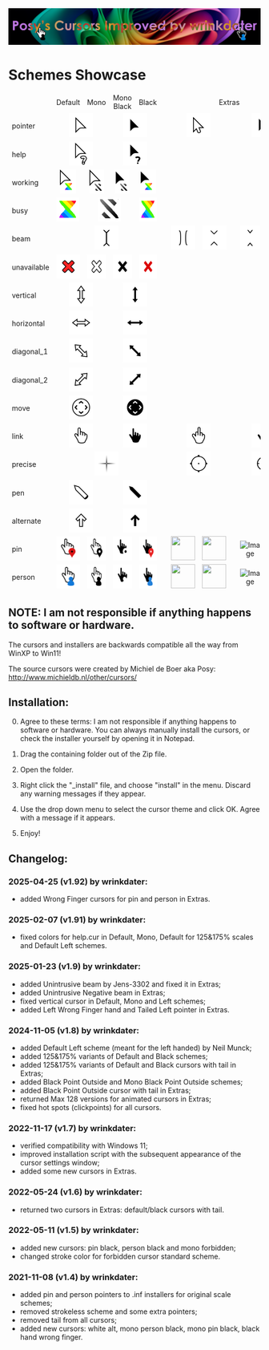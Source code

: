 <img alt="Posys Cursors Improved by wrinkdater" src="./Showcase Images/Posys Cursors Improved by wrinkdater.png" />

# Schemes Showcase
<table><thead><tr><td></td><td align="center">Default</td><td align="center">Mono</td><td align="center">Mono<br>Black</td><td align="center">Black</td><td rowspan="18"></td><td colspan="5" align="center">Extras</td></tr>
<tr><td>pointer</td><td colspan="2" align="center"><img src="https://raw.githubusercontent.com/wrinkdater/Posys-Cursors-Improved-by-wrinkdater/refs/heads/main/Showcase%20Images/Default%20%26%20Mono/pointer.png" alt="Image" width="48" height="48"></td><td colspan="2" align="center"><img src="https://raw.githubusercontent.com/wrinkdater/Posys-Cursors-Improved-by-wrinkdater/refs/heads/main/Showcase%20Images/Black%20%26%20Mono%20Black/pointer.png" alt="Image" width="48" height="48"></td><td colspan="2" align="center"><img src="https://raw.githubusercontent.com/wrinkdater/Posys-Cursors-Improved-by-wrinkdater/refs/heads/main/Showcase%20Images/Extras/Tailed%20pointers/pointer.png" width="48" height="48"></td><td></td><td colspan="2" align="center"><img src="https://raw.githubusercontent.com/wrinkdater/Posys-Cursors-Improved-by-wrinkdater/refs/heads/main/Showcase%20Images/Extras/Tailed%20pointers/Black%20pointer.png" alt="Image" width="48" height="48"></td></tr>
<tr><td>help</td><td colspan="2" align="center"><img src="https://raw.githubusercontent.com/wrinkdater/Posys-Cursors-Improved-by-wrinkdater/refs/heads/main/Showcase%20Images/Default%20%26%20Mono/helpp.png" width="48" height="48"></td><td colspan="2" align="center"><img src="https://raw.githubusercontent.com/wrinkdater/Posys-Cursors-Improved-by-wrinkdater/refs/heads/main/Showcase%20Images/Black%20%26%20Mono%20Black/help.png" alt="Image" width="48" height="48"></td><td colspan="5" rowspan="3"></td></tr>
<tr><td>working</td><td align="center"><img src="https://raw.githubusercontent.com/wrinkdater/Posys-Cursors-Improved-by-wrinkdater/refs/heads/main/Showcase%20Images/Default/working.gif" alt="Image" width="32" height="48"></td><td align="center"><img src="https://raw.githubusercontent.com/wrinkdater/Posys-Cursors-Improved-by-wrinkdater/refs/heads/main/Showcase%20Images/Mono/working.gif" alt="Image" width="29" height="48"></td><td align="center"><img src="https://raw.githubusercontent.com/wrinkdater/Posys-Cursors-Improved-by-wrinkdater/refs/heads/main/Showcase%20Images/Mono%20Black/working.gif" alt="Image" width="29" height="48"></td><td align="center"><img src="https://raw.githubusercontent.com/wrinkdater/Posys-Cursors-Improved-by-wrinkdater/refs/heads/main/Showcase%20Images/Black/working.gif" alt="Image" width="32" height="48"></td></tr>
<tr><td>busy</td><td align="center"><img src="https://raw.githubusercontent.com/wrinkdater/Posys-Cursors-Improved-by-wrinkdater/refs/heads/main/Showcase%20Images/Default/busy.gif" alt="Image" width="46" height="48"></td><td colspan="2" align="center"><img src="https://raw.githubusercontent.com/wrinkdater/Posys-Cursors-Improved-by-wrinkdater/refs/heads/main/Showcase%20Images/Mono%20%26%20Mono%20Black/busy.gif" alt="Image" width="46" height="48"></td><td align="center"><img src="https://raw.githubusercontent.com/wrinkdater/Posys-Cursors-Improved-by-wrinkdater/refs/heads/main/Showcase%20Images/Default/busy.gif" alt="Image" width="46" height="48"></td></tr>
<tr><td>beam</td><td colspan="4" align="center"><img src="https://raw.githubusercontent.com/wrinkdater/Posys-Cursors-Improved-by-wrinkdater/refs/heads/main/Showcase%20Images/beamm.png" alt="Image" width="48" height="48"></td><td align="center"><img src="https://raw.githubusercontent.com/wrinkdater/Posys-Cursors-Improved-by-wrinkdater/refs/heads/main/Showcase%20Images/Extras/beam/Free%20Center%20Negative%20beam.png" alt="Image" width="48" height="48"></td><td align="center"><img src="https://raw.githubusercontent.com/wrinkdater/Posys-Cursors-Improved-by-wrinkdater/refs/heads/main/Showcase%20Images/Extras/beam/Unintrusive%20Negative%20beam.png" alt="Image" width="48" height="48"></td><td align="center"><img src="https://raw.githubusercontent.com/wrinkdater/Posys-Cursors-Improved-by-wrinkdater/refs/heads/main/Showcase%20Images/Extras/beam/Negative%20beam.png" alt="Image" width="48" height="48"></td>
<td align="center"><img src="https://raw.githubusercontent.com/wrinkdater/Posys-Cursors-Improved-by-wrinkdater/refs/heads/main/Showcase%20Images/Extras/beam/Unintrusive%20beam.png" alt="Image" width="48" height="48"></td><td align="center"><img src="https://raw.githubusercontent.com/wrinkdater/Posys-Cursors-Improved-by-wrinkdater/refs/heads/main/Showcase%20Images/Extras/beam/Free%20Center%20beam.png" alt="Image" width="48" height="48"></td></tr>
<tr><td>unavailable</td><td align="center"><img src="https://raw.githubusercontent.com/wrinkdater/Posys-Cursors-Improved-by-wrinkdater/refs/heads/main/Showcase%20Images/Default/unavailable.png" alt="Image" width="48" height="48"></td><td align="center"><img src="https://raw.githubusercontent.com/wrinkdater/Posys-Cursors-Improved-by-wrinkdater/refs/heads/main/Showcase%20Images/Mono/unavailable.png" alt="Image" width="48" height="48"></td><td align="center"><img src="https://raw.githubusercontent.com/wrinkdater/Posys-Cursors-Improved-by-wrinkdater/refs/heads/main/Showcase%20Images/Mono%20Black/unavailable.png" alt="Image" width="48" height="48"></td><td align="center"><img src="https://raw.githubusercontent.com/wrinkdater/Posys-Cursors-Improved-by-wrinkdater/refs/heads/main/Showcase%20Images/Black/unavailable.png" alt="Image" width="48" height="48"></td><td colspan="5" rowspan="6"></td></tr>
<tr><td>vertical</td><td colspan="2" align="center"><img src="https://raw.githubusercontent.com/wrinkdater/Posys-Cursors-Improved-by-wrinkdater/refs/heads/main/Showcase%20Images/Default%20%26%20Mono/vertical.png" alt="Image" width="48" height="48"></td><td colspan="2" align="center"><img src="https://raw.githubusercontent.com/wrinkdater/Posys-Cursors-Improved-by-wrinkdater/refs/heads/main/Showcase%20Images/Black%20%26%20Mono%20Black/vertical.png" alt="Image" width="48" height="48"></td></tr><tr><td>horizontal</td><td colspan="2" align="center"><img src="https://raw.githubusercontent.com/wrinkdater/Posys-Cursors-Improved-by-wrinkdater/refs/heads/main/Showcase%20Images/Default%20%26%20Mono/horizontal.png" alt="Image" width="48" height="48"></td><td colspan="2" align="center"><img src="https://raw.githubusercontent.com/wrinkdater/Posys-Cursors-Improved-by-wrinkdater/refs/heads/main/Showcase%20Images/Black%20%26%20Mono%20Black/horizontal.png" alt="Image" width="48" height="48"></td></tr>
<tr><td>diagonal_1</td><td colspan="2" align="center"><img src="https://raw.githubusercontent.com/wrinkdater/Posys-Cursors-Improved-by-wrinkdater/refs/heads/main/Showcase%20Images/Default%20%26%20Mono/diagonal_1.png" alt="Image" width="48" height="48"></td><td colspan="2" align="center"><img src="https://raw.githubusercontent.com/wrinkdater/Posys-Cursors-Improved-by-wrinkdater/refs/heads/main/Showcase%20Images/Black%20%26%20Mono%20Black/diagonal_1.png" alt="Image" width="48" height="48"></td></tr><tr><td>diagonal_2</td><td colspan="2" align="center"><img src="https://raw.githubusercontent.com/wrinkdater/Posys-Cursors-Improved-by-wrinkdater/refs/heads/main/Showcase%20Images/Default%20%26%20Mono/diagonal_2.png" alt="Image" width="48" height="48"></td><td colspan="2" align="center"><img src="https://raw.githubusercontent.com/wrinkdater/Posys-Cursors-Improved-by-wrinkdater/refs/heads/main/Showcase%20Images/Black%20%26%20Mono%20Black/diagonal_2.png" alt="Image" width="48" height="48"></td></tr>
<tr><td>move</td><td colspan="2" align="center"><img src="https://raw.githubusercontent.com/wrinkdater/Posys-Cursors-Improved-by-wrinkdater/refs/heads/main/Showcase%20Images/Default%20%26%20Mono/move.png" width="48" height="48"></td><td colspan="2" align="center"><img src="https://raw.githubusercontent.com/wrinkdater/Posys-Cursors-Improved-by-wrinkdater/refs/heads/main/Showcase%20Images/Black%20%26%20Mono%20Black/move.png" alt="Image" width="48" height="48"></td></tr>
<tr><td>link</td><td colspan="2" align="center"><img src="https://raw.githubusercontent.com/wrinkdater/Posys-Cursors-Improved-by-wrinkdater/refs/heads/main/Showcase%20Images/Default%20%26%20Mono/link.png" alt="Image" width="48" height="48"></td><td colspan="2" align="center"><img src="https://raw.githubusercontent.com/wrinkdater/Posys-Cursors-Improved-by-wrinkdater/refs/heads/main/Showcase%20Images/Black%20%26%20Mono%20Black/link.png" alt="Image" width="48" height="48"></td><td colspan="2" align="center"><img src="https://raw.githubusercontent.com/wrinkdater/Posys-Cursors-Improved-by-wrinkdater/refs/heads/main/Showcase%20Images/Extras/Wrong%20Finger%20link/link.png" width="48" height="48"></td><td></td><td colspan="2" align="center"><img src="https://raw.githubusercontent.com/wrinkdater/Posys-Cursors-Improved-by-wrinkdater/refs/heads/main/Showcase%20Images/Extras/Wrong%20Finger%20link/Black%20link.png" alt="Image" width="48" height="48"></td></tr>
<tr><td>precise</td><td colspan="4" align="center"><img src="https://raw.githubusercontent.com/wrinkdater/Posys-Cursors-Improved-by-wrinkdater/refs/heads/main/Showcase%20Images/precise.png" alt="Image" width="48" height="48"></td><td colspan="2" align="center"><img src="https://raw.githubusercontent.com/wrinkdater/Posys-Cursors-Improved-by-wrinkdater/refs/heads/main/Showcase%20Images/Extras/precise/precise%20v2.png" width="48" height="48"></td><td align="center"><img src="https://raw.githubusercontent.com/wrinkdater/Posys-Cursors-Improved-by-wrinkdater/refs/heads/main/Showcase%20Images/Extras/precise/Negative%20precise.png" alt="Image" width="48" height="48"></td><td colspan="2" align="center"><img src="https://raw.githubusercontent.com/wrinkdater/Posys-Cursors-Improved-by-wrinkdater/refs/heads/main/Showcase%20Images/Extras/precise/Negative%20precise%20v2.png" alt="Image" width="48" height="48"></td></tr>
<tr><td>pen</td><td colspan="2" align="center"><img src="https://raw.githubusercontent.com/wrinkdater/Posys-Cursors-Improved-by-wrinkdater/refs/heads/main/Showcase%20Images/Default%20%26%20Mono/pen.png" alt="Image" width="48" height="48"></td><td colspan="2" align="center"><img src="https://raw.githubusercontent.com/wrinkdater/Posys-Cursors-Improved-by-wrinkdater/refs/heads/main/Showcase%20Images/Black%20%26%20Mono%20Black/pen.png" alt="Image" width="48" height="48"></td><td colspan="5" rowspan="2"></td></tr><tr><td>alternate</td><td colspan="2" align="center"><img src="https://raw.githubusercontent.com/wrinkdater/Posys-Cursors-Improved-by-wrinkdater/refs/heads/main/Showcase%20Images/Default%20%26%20Mono/alt.png" alt="Image" width="48" height="48"></td><td colspan="2" align="center"><img src="https://raw.githubusercontent.com/wrinkdater/Posys-Cursors-Improved-by-wrinkdater/refs/heads/main/Showcase%20Images/Black%20%26%20Mono%20Black/alt.png" alt="Image" width="48" height="48"></td></tr>
<tr><td>pin</td><td align="center"><img src="https://raw.githubusercontent.com/wrinkdater/Posys-Cursors-Improved-by-wrinkdater/refs/heads/main/Showcase%20Images/Default/pin.png" alt="Image" width="48" height="48"></td><td align="center"><img src="https://raw.githubusercontent.com/wrinkdater/Posys-Cursors-Improved-by-wrinkdater/refs/heads/main/Showcase%20Images/Mono/pin.png" alt="Image" width="48" height="48"></td><td align="center"><img src="https://raw.githubusercontent.com/wrinkdater/Posys-Cursors-Improved-by-wrinkdater/refs/heads/main/Showcase%20Images/Mono%20Black/pin.png" alt="Image" width="48" height="48"></td><td align="center"><img src="https://raw.githubusercontent.com/wrinkdater/Posys-Cursors-Improved-by-wrinkdater/refs/heads/main/Showcase%20Images/Black/pin.png" alt="Image" width="48" height="48"></td><td align="center"><img src="https://raw.githubusercontent.com/wrinkdater/Posys-Cursors-Improved-by-wrinkdater/refs/heads/main/Showcase%20Images/Extras/pin/Wrong%20Finger%20for%20Default%20pin.png" width="48" height="48"></td>
<td align="center"><img src="https://raw.githubusercontent.com/wrinkdater/Posys-Cursors-Improved-by-wrinkdater/refs/heads/main/Showcase%20Images/Extras/pin/Wrong%20Finger%20for%20Mono%20pin.png" width="48" height="48"></td><td rowspan="2"></td><td align="center"><img src="https://raw.githubusercontent.com/wrinkdater/Posys-Cursors-Improved-by-wrinkdater/refs/heads/main/Showcase%20Images/Extras/pin/Wrong%20Finger%20for%20Mono%20Black%20pin.png" alt="Image" width="48" height="48"></td><td align="center"><img src="https://raw.githubusercontent.com/wrinkdater/Posys-Cursors-Improved-by-wrinkdater/refs/heads/main/Showcase%20Images/Extras/pin/Wrong%20Finger%20for%20Black%20pin.png" alt="Image" width="48" height="48"></td></tr>
<tr><td>person</td><td align="center"><img src="https://raw.githubusercontent.com/wrinkdater/Posys-Cursors-Improved-by-wrinkdater/refs/heads/main/Showcase%20Images/Default/person.png" alt="Image" width="48" height="48"></td><td align="center"><img src="https://raw.githubusercontent.com/wrinkdater/Posys-Cursors-Improved-by-wrinkdater/refs/heads/main/Showcase%20Images/Mono/person.png" alt="Image" width="48" height="48"></td><td align="center"><img src="https://raw.githubusercontent.com/wrinkdater/Posys-Cursors-Improved-by-wrinkdater/refs/heads/main/Showcase%20Images/Mono%20Black/person.png" alt="Image" width="48" height="48"></td><td align="center"><img src="https://raw.githubusercontent.com/wrinkdater/Posys-Cursors-Improved-by-wrinkdater/refs/heads/main/Showcase%20Images/Black/person.png" alt="Image" width="48" height="48"></td><td align="center"><img src="https://raw.githubusercontent.com/wrinkdater/Posys-Cursors-Improved-by-wrinkdater/refs/heads/main/Showcase%20Images/Extras/person/Wrong%20Finger%20for%20Default%20person.png" width="48" height="48"></td>
<td align="center"><img src="https://raw.githubusercontent.com/wrinkdater/Posys-Cursors-Improved-by-wrinkdater/refs/heads/main/Showcase%20Images/Extras/person/Wrong%20Finger%20for%20Mono%20person.png" width="48" height="48"></td><td align="center"><img src="https://raw.githubusercontent.com/wrinkdater/Posys-Cursors-Improved-by-wrinkdater/refs/heads/main/Showcase%20Images/Extras/person/Wrong%20Finger%20for%20Mono%20Black%20person.png" alt="Image" width="48" height="48"></td><td align="center"><img src="https://raw.githubusercontent.com/wrinkdater/Posys-Cursors-Improved-by-wrinkdater/refs/heads/main/Showcase%20Images/Extras/person/Wrong%20Finger%20for%20Black%20person.png" alt="Image" width="48" height="48"></td></tr>
</thead></table>

## NOTE: I am not responsible if anything happens to software or hardware.

The cursors and installers are backwards compatible all the way from WinXP to Win11!

The source cursors were created by Michiel de Boer aka Posy: http://www.michieldb.nl/other/cursors/

## Installation:

0. Agree to these terms: I am not responsible if anything happens to software or hardware.
You can always manually install the cursors, or check the installer yourself by opening it in Notepad.

1. Drag the containing folder out of the Zip file.

2. Open the folder.

3. Right click the "_install" file, and choose "install" in the menu. Discard any warning messages if they appear.

4. Use the drop down menu to select the cursor theme and click OK. Agree with a message if it appears.

5. Enjoy!

## Changelog:

### 2025-04-25 (v1.92) by wrinkdater:
- added Wrong Finger cursors for pin and person in Extras.

### 2025-02-07 (v1.91) by wrinkdater:
- fixed colors for help.cur in Default, Mono, Default for 125&175% scales and Default Left schemes.

### 2025-01-23 (v1.9) by wrinkdater:
- added Unintrusive beam by Jens-3302 and fixed it in Extras;
- added Unintrusive Negative beam in Extras;
- fixed vertical cursor in Default, Mono and Left schemes;
- added Left Wrong Finger hand and Tailed Left  pointer in Extras.

### 2024-11-05 (v1.8) by wrinkdater:
- added Default Left scheme (meant for the left handed) by Neil Munck;
- added 125&175% variants of Default and Black schemes;
- added 125&175% variants of Default and Black cursors with tail in Extras;
- added Black Point Outside and Mono Black Point Outside schemes;
- added Black Point Outside cursor with tail in Extras;
- returned Max 128 versions for animated cursors in Extras;
- fixed hot spots (clickpoints) for all cursors.

### 2022-11-17 (v1.7) by wrinkdater:
- verified compatibility with Windows 11;
- improved installation script with the subsequent appearance of the cursor settings window;
- added some new cursors in Extras.

### 2022-05-24 (v1.6) by wrinkdater:
- returned two cursors in Extras: default/black cursors with tail.

### 2022-05-11 (v1.5) by wrinkdater:
- added new cursors: pin black, person black and mono forbidden;
- changed stroke color for forbidden cursor standard scheme.

### 2021-11-08 (v1.4) by wrinkdater: 
- added pin and person pointers to .inf installers for original scale schemes;
- removed strokeless scheme and some extra pointers;
- removed tail from all cursors;
- added new cursors: white alt, mono person black, mono pin black, black hand wrong finger.
